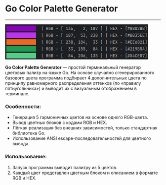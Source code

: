 # Go Color Palette Generator

---

![img.png](img.png)

**Go Color Palette Generator** — простой терминальный генератор цветовых палитр на языке Go.
На основе случайно сгенерированного базового цвета программа подбирает 4 дополнительных цвета по принципу равномерного распределения оттенков (по «правилу пятиугольника») и выводит их с визуальным отображением в терминале.

### Особенности:

* Генерация 5 гармоничных цветов на основе одного RGB-цвета.
* Вывод цветных блоков с кодами RGB и HEX.
* Лёгкая реализация без внешних зависимостей, только стандартная библиотека Go.
* Использование ANSI escape-последовательностей для цветного вывода.

### Использование:

1. Запуск программы выводит палитру из 5 цветов.
2. Каждый цвет представлен цветным блоком и описанием в формате RGB и HEX.
